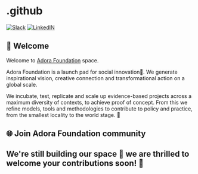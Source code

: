 # .github

[![Slack](https://img.shields.io/badge/Slack-@adora-foundation.slack.com-yellow.svg)](https://adora-foundation.slack.com)
[![LinkedIN](https://img.shields.io/badge/LinkedIn-@aadora-foundation-lightgray.svg)](https://https://www.linkedin.com/company/adora-foundation-ltd/)

## 👋 Welcome
Welcome to [Adora Foundation](https://adorafoundation.org/) space. 

Adora Foundation is a launch pad for social innovation👐. We generate inspirational vision, creative connection and transformational action on a global scale. 

We incubate, test, replicate and scale up evidence-based projects across a maximum diversity of contexts, to achieve proof of concept. From this we refine models, tools and methodologies to contribute to policy and practice, from the smallest locality to the world stage. 🚀 


## 🌐 Join Adora Foundation community

## We're still building our space 👷 we are thrilled to welcome your contributions soon! 🤗
